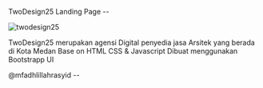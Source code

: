 TwoDesign25 Landing Page --


![twodesign25](https://github.com/user-attachments/assets/117a80e4-6f25-4b2d-8d75-dbd2b9f8ea2a)



TwoDesign25 merupakan agensi Digital penyedia jasa Arsitek yang berada di Kota Medan
Base on HTML CSS & Javascript
Dibuat menggunakan Bootstrapp UI

@mfadhlillahrasyid --
